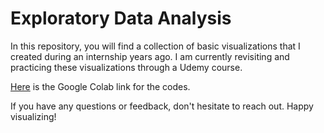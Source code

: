 # Exploratory Data Analysis

In this repository, you will find a collection of basic visualizations that I created during an internship years ago. I am currently revisiting and practicing these visualizations through a Udemy course.

[Here](https://colab.research.google.com/drive/1QRUZvT-NmmPensImYEWQccZgJ_JMO_B9#scrollTo=gZOiF1v5UK7a) is the Google Colab link for the codes.

If you have any questions or feedback, don't hesitate to reach out. Happy visualizing!
